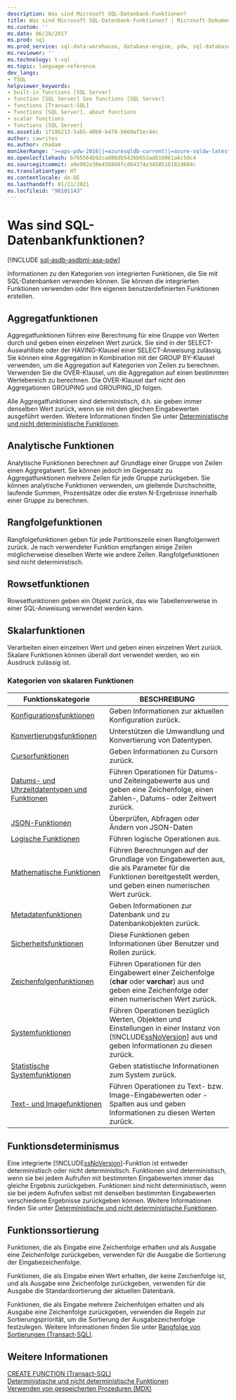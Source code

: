 ```yaml
---
description: Was sind Microsoft SQL-Datenbank-Funktionen?
title: Was sind Microsoft SQL-Datenbank-Funktionen? | Microsoft-Dokumentation
ms.custom: ''
ms.date: 06/28/2017
ms.prod: sql
ms.prod_service: sql-data-warehouse, database-engine, pdw, sql-database
ms.reviewer: ''
ms.technology: t-sql
ms.topic: language-reference
dev_langs:
- TSQL
helpviewer_keywords:
- built-in functions [SQL Server]
- function [SQL Server] See functions [SQL Server]
- functions [Transact-SQL]
- functions [SQL Server], about functions
- scalar functions
- functions [SQL Server]
ms.assetid: 17186213-5ab5-40b0-b470-b660af1ec44c
author: cawrites
ms.author: chadam
monikerRange: '>=aps-pdw-2016||=azuresqldb-current||=azure-sqldw-latest||>=sql-server-2016||>=sql-server-linux-2017||=azuresqldb-mi-current'
ms.openlocfilehash: b765564b92cad08db5426b653ad816061a6c5dc4
ms.sourcegitcommit: a9e982e30e458866fcd64374e3458516182d604c
ms.translationtype: HT
ms.contentlocale: de-DE
ms.lasthandoff: 01/11/2021
ms.locfileid: "98101143"
---
```

# <a name="what-are-the-sql-database-functions"></a>Was sind SQL-Datenbankfunktionen?
[!INCLUDE [sql-asdb-asdbmi-asa-pdw](../../includes/applies-to-version/sql-asdb-asdbmi-asa-pdw.md)]

Informationen zu den Kategorien von integrierten Funktionen, die Sie mit SQL-Datenbanken verwenden können. Sie können die integrierten Funktionen verwenden oder Ihre eigenen benutzerdefinierten Funktionen erstellen.
  
## <a name="aggregate-functions"></a>Aggregatfunktionen

Aggregatfunktionen führen eine Berechnung für eine Gruppe von Werten durch und geben einen einzelnen Wert zurück. Sie sind in der SELECT-Auswahlliste oder der HAVING-Klausel einer SELECT-Anweisung zulässig. Sie können eine Aggregation in Kombination mit der GROUP BY-Klausel verwenden, um die Aggregation auf Kategorien von Zeilen zu berechnen. Verwenden Sie die OVER-Klausel, um die Aggregation auf einen bestimmten Wertebereich zu berechnen. Die OVER-Klausel darf nicht den Aggregationen GROUPING und GROUPING_ID folgen.

Alle Aggregatfunktionen sind deterministisch, d.h. sie geben immer denselben Wert zurück, wenn sie mit den gleichen Eingabewerten ausgeführt werden. Weitere Informationen finden Sie unter [Deterministische und nicht deterministische Funktionen](../../relational-databases/user-defined-functions/deterministic-and-nondeterministic-functions.md).

## <a name="analytic-functions"></a>Analytische Funktionen
Analytische Funktionen berechnen auf Grundlage einer Gruppe von Zeilen einen Aggregatwert. Sie können jedoch im Gegensatz zu Aggregatfunktionen mehrere Zeilen für jede Gruppe zurückgeben. Sie können analytische Funktionen verwenden, um gleitende Durchschnitte, laufende Summen, Prozentsätze oder die ersten N-Ergebnisse innerhalb einer Gruppe zu berechnen.

## <a name="ranking-functions"></a>Rangfolgefunktionen
Rangfolgefunktionen geben für jede Partitionszeile einen Rangfolgenwert zurück. Je nach verwendeter Funktion empfangen einige Zeilen möglicherweise dieselben Werte wie andere Zeilen. Rangfolgefunktionen sind nicht deterministisch.

## <a name="rowset-functions"></a>Rowsetfunktionen
Rowsetfunktionen geben ein Objekt zurück, das wie Tabellenverweise in einer SQL-Anweisung verwendet werden kann.

## <a name="scalar-functions"></a>Skalarfunktionen
Verarbeiten einen einzelnen Wert und geben einen einzelnen Wert zurück. Skalare Funktionen können überall dort verwendet werden, wo ein Ausdruck zulässig ist.

### <a name="categories-of-scalar-functions"></a>Kategorien von skalaren Funktionen
  
|Funktionskategorie|BESCHREIBUNG|  
|-----------------------|-----------------|  
|[Konfigurationsfunktionen](configuration-functions-transact-sql.md)|Geben Informationen zur aktuellen Konfiguration zurück.|  
|[Konvertierungsfunktionen](conversion-functions-transact-sql.md)|Unterstützen die Umwandlung und Konvertierung von Datentypen.|  
|[Cursorfunktionen](cursor-functions-transact-sql.md)|Geben Informationen zu Cursorn zurück.|  
|[Datums- und Uhrzeitdatentypen und Funktionen](date-and-time-data-types-and-functions-transact-sql.md)|Führen Operationen für Datums- und Zeiteingabewerte aus und geben eine Zeichenfolge, einen Zahlen-, Datums- oder Zeitwert zurück.|  
|[JSON-Funktionen](json-functions-transact-sql.md)|Überprüfen, Abfragen oder Ändern von JSON-Daten|  
|[Logische Funktionen](logical-functions-choose-transact-sql.md)|Führen logische Operationen aus.|  
|[Mathematische Funktionen](mathematical-functions-transact-sql.md)|Führen Berechnungen auf der Grundlage von Eingabewerten aus, die als Parameter für die Funktionen bereitgestellt werden, und geben einen numerischen Wert zurück.|  
|[Metadatenfunktionen](metadata-functions-transact-sql.md)|Geben Informationen zur Datenbank und zu Datenbankobjekten zurück.|  
|[Sicherheitsfunktionen](security-functions-transact-sql.md)|Diese Funktionen geben Informationen über Benutzer und Rollen zurück.|  
|[Zeichenfolgenfunktionen](string-functions-transact-sql.md)|Führen Operationen für den Eingabewert einer Zeichenfolge (**char** oder **varchar**) aus und geben eine Zeichenfolge oder einen numerischen Wert zurück.|  
|[Systemfunktionen](../../relational-databases/system-functions/system-functions-category-transact-sql.md)|Führen Operationen bezüglich Werten, Objekten und Einstellungen in einer Instanz von [!INCLUDE[ssNoVersion](../../includes/ssnoversion-md.md)] aus und geben Informationen zu diesen zurück.|  
|[Statistische Systemfunktionen](system-statistical-functions-transact-sql.md)|Geben statistische Informationen zum System zurück.|  
|[Text- und Imagefunktionen](./text-and-image-functions-textptr-transact-sql.md)|Führen Operationen zu Text- bzw. Image-Eingabewerten oder -Spalten aus und geben Informationen zu diesen Werten zurück.|  
  
## <a name="function-determinism"></a>Funktionsdeterminismus  
 Eine integrierte [!INCLUDE[ssNoVersion](../../includes/ssnoversion-md.md)]-Funktion ist entweder deterministisch oder nicht deterministisch. Funktionen sind deterministisch, wenn sie bei jedem Aufrufen mit bestimmten Eingabewerten immer das gleiche Ergebnis zurückgeben. Funktionen sind nicht deterministisch, wenn sie bei jedem Aufrufen selbst mit denselben bestimmten Eingabewerten verschiedene Ergebnisse zurückgeben können. Weitere Informationen finden Sie unter [Deterministische und nicht deterministische Funktionen](../../relational-databases/user-defined-functions/deterministic-and-nondeterministic-functions.md).  
  
## <a name="function-collation"></a>Funktionssortierung  
 Funktionen, die als Eingabe eine Zeichenfolge erhalten und als Ausgabe eine Zeichenfolge zurückgeben, verwenden für die Ausgabe die Sortierung der Eingabezeichenfolge.  
  
 Funktionen, die als Eingabe einen Wert erhalten, der keine Zeichenfolge ist, und als Ausgabe eine Zeichenfolge zurückgeben, verwenden für die Ausgabe die Standardsortierung der aktuellen Datenbank.  
  
 Funktionen, die als Eingabe mehrere Zeichenfolgen erhalten und als Ausgabe eine Zeichenfolge zurückgeben, verwenden die Regeln zur Sortierungspriorität, um die Sortierung der Ausgabezeichenfolge festzulegen. Weitere Informationen finden Sie unter [Rangfolge von Sortierungen &#40;Transact-SQL&#41;](../../t-sql/statements/collation-precedence-transact-sql.md).  
  
## <a name="see-also"></a>Weitere Informationen  
 [CREATE FUNCTION &#40;Transact-SQL&#41;](../../t-sql/statements/create-function-transact-sql.md)   
 [Deterministische und nicht deterministische Funktionen](../../relational-databases/user-defined-functions/deterministic-and-nondeterministic-functions.md)   
 [Verwenden von gespeicherten Prozeduren &#40;MDX&#41;](../../mdx/using-stored-procedures-mdx.md)  
  
